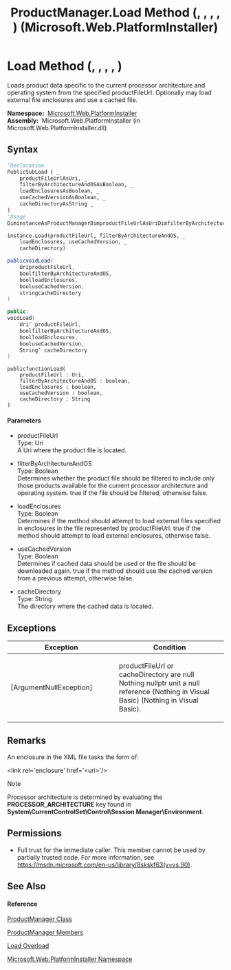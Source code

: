 ﻿---
title: ProductManager.Load Method (, , , , ) (Microsoft.Web.PlatformInstaller)
TOCTitle: Load Method (, , , , )
ms:assetid: M:Microsoft.Web.PlatformInstaller.ProductManager.Load(System.Uri,System.Boolean,System.Boolean,System.Boolean,System.String)
ms:mtpsurl: https://msdn.microsoft.com/en-us/library/microsoft.web.platforminstaller.productmanager.load(v=VS.90)
ms:contentKeyID: 22049635
ms.date: 05/02/2012
mtps_version: v=VS.90
dev_langs:
- vb
- csharp
- c++
- jscript
api_location:
- Microsoft.Web.PlatformInstaller.dll
api_name:
- Microsoft.Web.PlatformInstaller.ProductManager.Load
api_type:
- Managed
topic_type:
- apiref
- kbSyntax
product_family_name: VS
ROBOTS: INDEX,FOLLOW
---

# Load Method (, , , , )

Loads product data specific to the current processor architecture and operating system from the specified productFileUrl. Optionally may load external file enclosures and use a cached file.

**Namespace:**  [Microsoft.Web.PlatformInstaller](microsoft-web-platforminstaller-namespace.md)  
**Assembly:**  Microsoft.Web.PlatformInstaller (in Microsoft.Web.PlatformInstaller.dll)

## Syntax

``` vb
'Declaration
PublicSubLoad ( _
    productFileUrlAsUri, _
    filterByArchitectureAndOSAsBoolean, _
    loadEnclosuresAsBoolean, _
    useCachedVersionAsBoolean, _
    cacheDirectoryAsString _
)
'Usage
DiminstanceAsProductManagerDimproductFileUrlAsUriDimfilterByArchitectureAndOSAsBooleanDimloadEnclosuresAsBooleanDimuseCachedVersionAsBooleanDimcacheDirectoryAsString

instance.Load(productFileUrl, filterByArchitectureAndOS, _
    loadEnclosures, useCachedVersion, _
    cacheDirectory)
```

``` csharp
publicvoidLoad(
    UriproductFileUrl,
    boolfilterByArchitectureAndOS,
    boolloadEnclosures,
    booluseCachedVersion,
    stringcacheDirectory
)
```

``` c++
public:
voidLoad(
    Uri^ productFileUrl, 
    boolfilterByArchitectureAndOS, 
    boolloadEnclosures, 
    booluseCachedVersion, 
    String^ cacheDirectory
)
```

``` jscript
publicfunctionLoad(
    productFileUrl : Uri, 
    filterByArchitectureAndOS : boolean, 
    loadEnclosures : boolean, 
    useCachedVersion : boolean, 
    cacheDirectory : String
)
```

#### Parameters

  - productFileUrl  
    Type: Uri  
    A Uri where the product file is located.  

<!-- end list -->

  - filterByArchitectureAndOS  
    Type: Boolean  
    Determines whether the product file should be filtered to include only those products available for the current processor architecture and operating system. true if the file should be filtered, otherwise false.  

<!-- end list -->

  - loadEnclosures  
    Type: Boolean  
    Determines if the method should attempt to load external files specified in enclosures in the file represented by productFileUrl. true if the method should attempt to load external enclosures, otherwise false.  

<!-- end list -->

  - useCachedVersion  
    Type: Boolean  
    Determines if cached data should be used or the file should be downloaded again. true if the method should use the cached version from a previous attempt, otherwise false.  

<!-- end list -->

  - cacheDirectory  
    Type: String  
    The directory where the cached data is located.  

## Exceptions

<table>
<colgroup>
<col style="width: 50%" />
<col style="width: 50%" />
</colgroup>
<thead>
<tr class="header">
<th>Exception</th>
<th>Condition</th>
</tr>
</thead>
<tbody>
<tr class="odd">
<td>[ArgumentNullException]</td>
<td><p>productFileUrl or cacheDirectory are null Nothing nullptr unit a null reference (Nothing in Visual Basic) (Nothing in Visual Basic).</p></td>
</tr>
</tbody>
</table>


## Remarks

An enclosure in the XML file tasks the form of:

\<link rel='enclosure' href='\<uri\>'/\>


> [!NOTE]
> <P>Processor architecture is determined by evaluating the <STRONG>PROCESSOR_ARCHITECTURE</STRONG> key found in <STRONG>System\CurrentControlSet\Control\Session Manager\Environment</STRONG>.</P>



## Permissions

  - Full trust for the immediate caller. This member cannot be used by partially trusted code. For more information, see <https://msdn.microsoft.com/en-us/library/8skskf63(v=vs.90)>.

## See Also

#### Reference

[ProductManager Class](productmanager-class-microsoft-web-platforminstaller.md)

[ProductManager Members](productmanager-members-microsoft-web-platforminstaller.md)

[Load Overload](productmanager-load-method-microsoft-web-platforminstaller.md)

[Microsoft.Web.PlatformInstaller Namespace](microsoft-web-platforminstaller-namespace.md)

